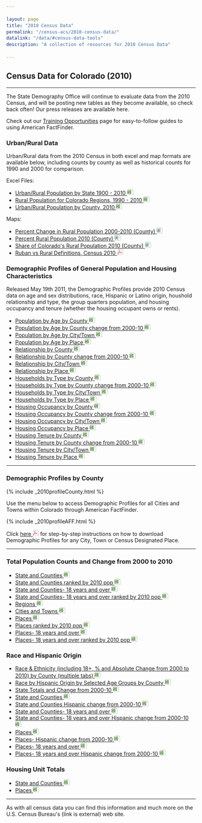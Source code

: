 ```yaml
---

layout: page
title: "2010 Census Data"
permalink: "/census-acs/2010-census-data/"
datalink: "/data/#census-data-tools"
description: "A collection of resources for 2010 Census Data"

---
```


## Census Data for Colorado (2010)

- - -

The State Demography Office will continue to evaluate data from the 2010 Census, and will be posting new tables as they become available, so check back often! Our press releases are available here.

Check out our [Training Opportunities](/demography/training#training) page for easy-to-follow guides to using American FactFinder.

### Urban/Rural Data

Urban/Rural data from the 2010 Census in both excel and map formats are available below, including counts by county as well as historical counts for 1990 and 2000 for comparison.

Excel Files:

- [Urban/Rural Population by State 1900 - 2010 ![xls](/images/page_white_excel.png 'download xls file')](https://dola.colorado.gov/gis-php/files/demog-docs/Rural%20Urban%20by%20State%201990%20to%202010.xls)
- [Rural Population for Colorado Regions, 1990 - 2010 ![xls](/images/page_white_excel.png 'download xls file')](https://dola.colorado.gov/gis-php/files/demog-docs/Rural%20by%20Region%20and%20Cnty%20and%20shares%2090-10.xls)
- [Urban/Rural Population by County, 2010 ![xls](/images/page_white_excel.png 'download xls file')](https://dola.colorado.gov/gis-php/files/demog-docs/Rural%20Urban%20by%20county%202010%202000.xls) 


Maps:

- [Percent Change in Rural Population 2000-2010 (County) ![image](/images/page_white_picture.png 'download image file')](https://dola.colorado.gov/gis-php/files/projects/thematic/Rural/PctChgRuralMap.png)
- [Percent Rural Population 2010 (County) ![image](/images/page_white_picture.png 'download image file')](https://dola.colorado.gov/gis-php/files/projects/thematic/Rural/PctRuralPopMap.png)
- [Share of Colorado\'s Rural Population 2010 (County) ![image](/images/page_white_picture.png 'download image file')](https://dola.colorado.gov/gis-php/files/projects/thematic/Rural/RuralSharePopMap.png)
- [Ruban vs Rural Definitions, Census 2010 ![pdf](/images/page_white_acrobat.png 'download pdf file')](https://dola.colorado.gov/gis-php/files/projects/thematic/Rural/UrbanRural.pdf)


### Demographic Profiles of General Population and Housing Characteristics

Released May 19th 2011, the Demographic Profiles provide 2010 Census data on age and sex distributions, race, Hispanic or Latino origin, houshold relationship and type, the group quarters population, and housing occupancy and tenure (whether the housing occupant owns or rents).

- [Population by Age by County ![xls](/images/page_white_excel.png 'download xls file')](https://storage.cloud.google.com/maps-static/PopulationByAge2010_County.xls)
- [Population by Age by County change from 2000-10 ![xls](/images/page_white_excel.png 'download xls file')](https://storage.cloud.google.com/maps-static/PopulationByAge2010vs2000_County.xls)
- [Population by Age by City/Town ![xls](/images/page_white_excel.png 'download xls file')](https://storage.cloud.google.com/maps-static/PopulationByAge2010_IncorporatedPlace.xls)
- [Population by Age by Place ![xls](/images/page_white_excel.png 'download xls file')](https://storage.cloud.google.com/maps-static/PopulationByAge2010_Place.xls)
- [Relationship by County ![xls](/images/page_white_excel.png 'download xls file')](https://storage.cloud.google.com/maps-static/Relationship2010_County.xls)
- [Relationship by County change from 2000-10 ![xls](/images/page_white_excel.png 'download xls file')](https://storage.cloud.google.com/maps-static/Relationship2010vs2000_County.xls)
- [Relationship by City/Town ![xls](/images/page_white_excel.png 'download xls file')](https://storage.cloud.google.com/maps-static/Relationship2010_IncorporatedPlace.xls)
- [Relationship by Place ![xls](/images/page_white_excel.png 'download xls file')](https://storage.cloud.google.com/maps-static/Relationship2010_Place.xls)
- [Households by Type by County ![xls](/images/page_white_excel.png 'download xls file')](https://storage.cloud.google.com/maps-static/HouseholdsByType2010_County.xls)
- [Households by Type by County change from 2000-10 ![xls](/images/page_white_excel.png 'download xls file')](https://storage.cloud.google.com/maps-static/HouseholdsByType2010vs2000_County.xls)
- [Households by Type by City/Town ![xls](/images/page_white_excel.png 'download xls file')](https://storage.cloud.google.com/maps-static/HouseholdsByType2010_IncorporatedPlace.xls)
- [Households by Type by Place ![xls](/images/page_white_excel.png 'download xls file')](https://storage.cloud.google.com/maps-static//HouseholdsByType2010_Place.xls)
- [Housing Occupancy by County ![xls](/images/page_white_excel.png 'download xls file')](https://storage.cloud.google.com/maps-static/HousingOccupancy2010_County.xls)
- [Housing Occupancy by County change from 2000-10 ![xls](/images/page_white_excel.png 'download xls file')](https://storage.cloud.google.com/maps-static/HousingOccupancy2010vs2000_County.xls)
- [Housing Occupancy by City/Town ![xls](/images/page_white_excel.png 'download xls file')](https://storage.cloud.google.com/maps-static/HousingOccupancy2010_IncorporatedPlace.xls)
- [Housing Occupancy by Place ![xls](/images/page_white_excel.png 'download xls file')](https://storage.cloud.google.com/maps-static/HousingOccupancy2010_Place.xls)
- [Housing Tenure by County ![xls](/images/page_white_excel.png 'download xls file')](https://storage.cloud.google.com/maps-static/HousingTenure2010_County.xls)
- [Housing Tenure by County change from 2000-10 ![xls](/images/page_white_excel.png 'download xls file')](https://storage.cloud.google.com/maps-static/HousingTenure2010vs2000_County.xls)
- [Housing Tenure by City/Town ![xls](/images/page_white_excel.png 'download xls file')](https://storage.cloud.google.com/maps-static/HousingTenure2010_IncorporatedPlace.xls)
- [Housing Tenure by Place ![xls](/images/page_white_excel.png 'download xls file')](https://storage.cloud.google.com/maps-static/HousingTenure2010_Place.xls)

----

### Demographic Profiles by County

{% include _2010profileCounty.html %}

Use the menu below to access Demographic Profiles for all Cities and Towns within Colorado through American FactFinder.

{% include _2010profileAFF.html %}

Click [here ![pdf](/images/page_white_acrobat.png 'download pdf file')](https://storage.cloud.google.com/maps-static/Accessing%20the%20Demographic%20Profile%20for%20a%20City_April13.pdf) for step-by-step instructions on how to download Demographic Profiles for any City, Town or Census Designated Place.

----

### Total Population Counts and Change from 2000 to 2010

- [State and Counties ![xls](/images/page_white_excel.png 'download xls file')](https://storage.cloud.google.com/maps-static/total%20pop%20change%20counties.xls)
- [State and Counties ranked by 2010 pop ![xls](/images/page_white_excel.png 'download xls file')](https://storage.cloud.google.com/maps-static/total%20pop%20change%20counties_ranked.xls)
- [State and Counties- 18 years and over ![xls](/images/page_white_excel.png 'download xls file')](https://storage.cloud.google.com/maps-static/total%20pop%20change%20counties%2018.xls)
- [State and Counties- 18 years and over ranked by 2010 pop ![xls](/images/page_white_excel.png 'download xls file')](https://storage.cloud.google.com/maps-static/total%20pop%20change%20counties%2018_ranked.xls)
- [Regions ![xls](/images/page_white_excel.png 'download xls file')](https://storage.cloud.google.com/maps-static/total%20pop%20change%20region.xls)
- [Cities and Towns ![xls](/images/page_white_excel.png 'download xls file')](https://storage.cloud.google.com/maps-static/total%20pop%20change.xls)
- [Places ![xls](/images/page_white_excel.png 'download xls file')](https://storage.cloud.google.com/maps-static/total%20pop%20change%20muni.xls)
- [Places ranked by 2010 pop ![xls](/images/page_white_excel.png 'download xls file')](https://storage.cloud.google.com/maps-static/total%20pop%20change%20muni_ranked.xls)
- [Places- 18 years and over ![xls](/images/page_white_excel.png 'download xls file')](https://storage.cloud.google.com/maps-static/total%20pop%20change%20muni%2018.xls)
- [Places- 18 years and over ranked by 2010 pop ![xls](/images/page_white_excel.png 'download xls file')](https://storage.cloud.google.com/maps-static/total%20pop%20change%20muni%2018_ranked.xls)


### Race and Hispanic Origin

- [Race & Ethnicity (including 18+, % and Absolute Change from 2000 to 2010) by County (multiple tabs) ![xls](/images/page_white_excel.png 'download xls file')](https://storage.cloud.google.com/maps-static/race%20and%20hispanic%20origin%20counties_change2000to2010.xls)
- [Race by Hispanic Origin by Selected Age Groups by County ![xls](/images/page_white_excel.png 'download xls file')](https://storage.cloud.google.com/maps-static/RaceByHispanicOriginbyAgeCounties.xlsx)
- [State Totals and Change from 2000-10 ![xls](/images/page_white_excel.png 'download xls file')](https://storage.cloud.google.com/maps-static/race%20and%20hispanic%20origin%20state_2000%202010.xls)
- [State and Counties ![xls](/images/page_white_excel.png 'download xls file')](https://storage.cloud.google.com/maps-static/race%20and%20hispanic%20origin%20counties.xls)
- [State and Counties Hispanic change from 2000-10 ![xls](/images/page_white_excel.png 'download xls file')](https://storage.cloud.google.com/maps-static/hispanic%20change%20counties.xls)
- [State and Counties- 18 years and over ![xls](/images/page_white_excel.png 'download xls file')](https://storage.cloud.google.com/maps-static/race%20and%20hispanic%20origin%20counties_18%20and%20over.xls)
- [State and Counties- 18 years and over Hispanic change from 2000-10 ![xls](/images/page_white_excel.png 'download xls file')](https://storage.cloud.google.com/maps-static/hispanic%20change%20counties_18%20and%20over.xls)
- [Places ![xls](/images/page_white_excel.png 'download xls file')](https://storage.cloud.google.com/maps-static/race%20and%20hispanic%20origin%20muni.xls)
- [Places- Hispanic change from 2000-10 ![xls](/images/page_white_excel.png 'download xls file')](https://storage.cloud.google.com/maps-static/hispanic%20change%20muni.xls)
- [Places- 18 years and over ![xls](/images/page_white_excel.png 'download xls file')](https://storage.cloud.google.com/maps-static/race%20and%20hispanic%20origin%20muni_18%20and%20over.xls)
- [Places- 18 years and over Hispanic change from 2000-10 ![xls](/images/page_white_excel.png 'download xls file')](https://storage.cloud.google.com/maps-static/hispanic%20change%20muni_18%20and%20over.xls)


### Housing Unit Totals

- [State and Counties ![xls](/images/page_white_excel.png 'download xls file')](https://storage.cloud.google.com/maps-static/housing%20units%20counties.xls)
- [Places ![xls](/images/page_white_excel.png 'download xls file')](https://storage.cloud.google.com/maps-static/housing%20units%20muni.xls)


----

As with all census data you can find this information and much more on the U.S. Census Bureau\'s (link is external) web site.

 
